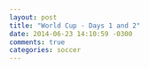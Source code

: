 ```yaml
---
layout: post
title: "World Cup - Days 1 and 2"
date: 2014-06-23 14:10:59 -0300
comments: true
categories: soccer
---
```

